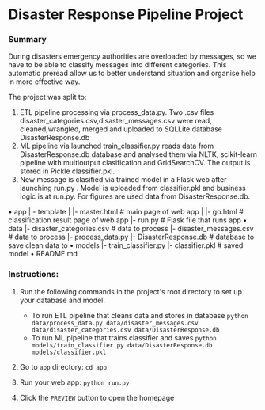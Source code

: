# Disaster Response Pipeline Project

### Summary
During disasters emergency authorities are overloaded by messages, so we have to be able to classify messages into different categories. This automatic preread allow us to better understand situation and organise help in more effective way.

The project was split to:
1. ETL pipeline processing via process_data.py. Two .csv files disaster_categories.csv,disaster_messages.csv  were read, cleaned,wrangled, merged and uploaded to SQLLite database DisasterResponse.db
2. ML pipeline via launched train_classifier.py reads data from DisasterResponse.db database and analysed them via NLTK, scikit-learn pipeline with multioutput clasification and GridSearchCV. The output is stored in Pickle classifier.pkl.
3. New message is clasified via trained model in a Flask web after launching  run.py . Model is uploaded from classifier.pkl and business logic is at run.py. For figures are used data from DisasterResponse.db.


•	app
| - template
| |- master.html # main page of web app
| |- go.html # classification result page of web app
|- run.py # Flask file that runs app
•	data
|- disaster_categories.csv # data to process
|- disaster_messages.csv # data to process
|- process_data.py
|- DisasterResponse.db # database to save clean data to
•	models
|- train_classifier.py
|- classifier.pkl # saved model
•	README.md



### Instructions:
1. Run the following commands in the project's root directory to set up your database and model.

    - To run ETL pipeline that cleans data and stores in database
        `python data/process_data.py data/disaster_messages.csv data/disaster_categories.csv data/DisasterResponse.db`
    - To run ML pipeline that trains classifier and saves
        `python models/train_classifier.py data/DisasterResponse.db models/classifier.pkl`

2. Go to `app` directory: `cd app`

3. Run your web app: `python run.py`

4. Click the `PREVIEW` button to open the homepage



